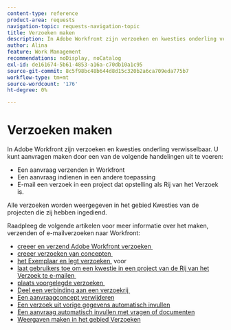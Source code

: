 ```yaml
---
content-type: reference
product-area: requests
navigation-topic: requests-navigation-topic
title: Verzoeken maken
description: In Adobe Workfront zijn verzoeken en kwesties onderling verwisselbaar. U kunt verzoeken tot stand brengen door een verzoek in Workfront voor te leggen, een verzoek in een andere toepassing voor te leggen, of een verzoek in een project te e-mailen dat is ingesteld als een Wachtrij van het Verzoek.
author: Alina
feature: Work Management
recommendations: noDisplay, noCatalog
exl-id: de161674-5b61-4853-a16a-c70db10a1c95
source-git-commit: 8c5f98bc48b644d8d15c320b2a6ca709eda775b7
workflow-type: tm+mt
source-wordcount: '176'
ht-degree: 0%

---
```


# Verzoeken maken

<!--
{{highlighted-preview}}
-->

In Adobe Workfront zijn verzoeken en kwesties onderling verwisselbaar. U kunt aanvragen maken door een van de volgende handelingen uit te voeren:

* Een aanvraag verzenden in Workfront
* Een aanvraag indienen in een andere toepassing
* E-mail een verzoek in een project dat opstelling als Rij van het Verzoek is.

Alle verzoeken worden weergegeven in het gebied Kwesties van de projecten die zij hebben ingediend.

Raadpleeg de volgende artikelen voor meer informatie over het maken, verzenden of e-mailverzoeken naar Workfront:

* [&#x200B; creeer en verzend Adobe Workfront verzoeken &#x200B;](../../../manage-work/requests/create-requests/create-submit-requests.md)
* [&#x200B; creeer verzoeken van concepten &#x200B;](../../../manage-work/requests/create-requests/create-requests-from-drafts.md)
* [&#x200B; het Exemplaar en legt verzoeken &#x200B;](../../../manage-work/requests/create-requests/copy-and-submit-requests.md) voor
* [&#x200B; laat gebruikers toe om een kwestie in een project van de Rij van het Verzoek te e-mailen &#x200B;](../../../manage-work/requests/create-requests/enable-email-issues-into-projects.md)
* [&#x200B; plaats voorgelegde verzoeken &#x200B;](../../../manage-work/requests/create-requests/locate-submitted-requests.md)
* [&#x200B; Deel een verbinding aan een verzoekrij &#x200B;](../../../manage-work/requests/create-requests/share-link-to-request-queue.md)
* [Een aanvraagconcept verwijderen](../../../manage-work/requests/create-requests/delete-request-draft.md)
* [Een verzoek uit vorige gegevens automatisch invullen](/help/quicksilver/manage-work/requests/create-requests/autofill-suggestions-from-previous.md)
* [Een aanvraag automatisch invullen met vragen of documenten](/help/quicksilver/manage-work/requests/create-requests/autofill-from-prompt-document.md)
* [Weergaven maken in het gebied Verzoeken](/help/quicksilver/manage-work/requests/create-requests/create-views-for-requests-list.md)
